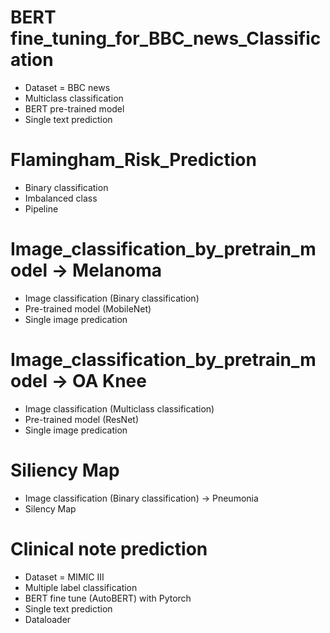 # BERT fine_tuning_for_BBC_news_Classification
- Dataset = BBC news
- Multiclass classification
- BERT pre-trained model
- Single text prediction
# Flamingham_Risk_Prediction
- Binary classification
- Imbalanced class
- Pipeline
# Image_classification_by_pretrain_model -> Melanoma
- Image classification (Binary classification)
- Pre-trained model (MobileNet)
- Single image predication
# Image_classification_by_pretrain_model -> OA Knee
- Image classification (Multiclass classification)
- Pre-trained model (ResNet)
- Single image predication
# Siliency Map
- Image classification (Binary classification) -> Pneumonia
- Silency Map
# Clinical note prediction
- Dataset = MIMIC III
- Multiple label classification
- BERT fine tune (AutoBERT) with Pytorch
- Single text prediction
- Dataloader
